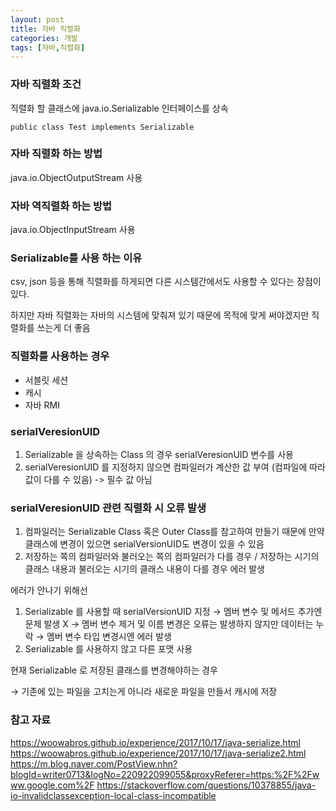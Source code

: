```yaml
---
layout: post
title: 자바 직렬화
categories: 개발
tags: [자바,직렬화]
---
```


### 자바 직렬화 조건
직렬화 할 클래스에 java.io.Serializable 인터페이스를 상속
```
public class Test implements Serializable
```

### 자바 직렬화 하는 방법

java.io.ObjectOutputStream 사용

### 자바 역직렬화 하는 방법

java.io.ObjectInputStream 사용

### Serializable를 사용 하는 이유
csv, json 등을 통해 직렬화를 하게되면 다른 시스템간에서도 사용할 수 있다는 장점이 있다.

하지만 자바 직렬화는 자바의 시스템에 맞춰져 있기 때문에 목적에 맞게 써야겠지만 직렬화를 쓰는게 더 좋음

### 직렬화를 사용하는 경우
- 서블릿 세션
- 캐시
- 자바 RMI

### serialVeresionUID
1. Serializable 을 상속하는 Class 의 경우 serialVeresionUID 변수를 사용
2. serialVeresionUID 를 지정하지 않으면 컴파일러가 계산한 값 부여 (컴파일에 따라 값이 다를 수 있음) -> 필수 값 아님

### serialVeresionUID 관련 직렬화 시 오류 발생
1. 컴파일러는 Serializable Class 혹은 Outer Class를 참고하여 만들기 때문에 만약 클래스에 변경이 있으면 serialVersionUID도 변경이 있을 수 있음
2. 저장하는 쪽의 컴파일러와 불러오는 쪽의 컴파일러가 다를 경우 / 저장하는 시기의 클래스 내용과 불러오는 시기의 클래스 내용이 다를 경우 에러 발생

에러가 안나기 위해선

1. Serializable 를 사용할 때 serialVersionUID 지정
    → 멤버 변수 및 메서드 추가엔 문제 발생 X
    → 멤버 변수 제거 및 이름 변경은 오류는 발생하지 않지만 데이터는 누락
    → 멤버 변수 타입 변경시엔 에러 발생
2. Serializable 를 사용하지 않고 다른 포맷 사용

현재 Serializable 로 저장된 클래스를 변경해야하는 경우

→ 기존에 있는 파일을 고치는게 아니라 새로운 파일을 만들서 캐시에 저장

### 참고 자료
https://woowabros.github.io/experience/2017/10/17/java-serialize.html
https://woowabros.github.io/experience/2017/10/17/java-serialize2.html
https://m.blog.naver.com/PostView.nhn?blogId=writer0713&logNo=220922099055&proxyReferer=https:%2F%2Fwww.google.com%2F
https://stackoverflow.com/questions/10378855/java-io-invalidclassexception-local-class-incompatible
